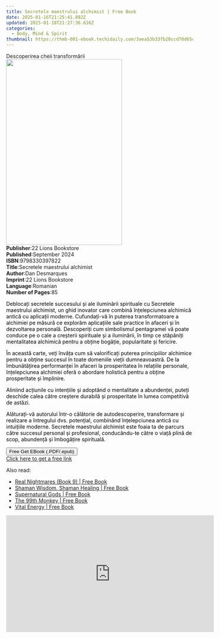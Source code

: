 ```yaml
---
title: Secretele maestrului alchimist | Free Book
date: 2025-01-16T21:25:41.892Z
updated: 2025-01-18T21:27:36.616Z
categories:
  - Body, Mind & Spirit
thumbnail: https://thmb-001-ebook.techidaily.com/3aea53b33fb28ccd70d65c31ca2e659cda4238fe4314394cb477ba16bf080248.jpg
---
```

<main id="book-container">
  <div class="flex flex-col">
    <div class="book-brief flex-1 py-6 px-4 sm:p-6 md:py-10 md:px-8">
      <!-- brief-->
      <div class="book-brief-main">Descoperirea cheii transformării</div>
    </div>
    <div
      class="book-meta-info flex-1 grid gap-4 col-start-1 col-end-3 row-start-1 sm:mb-6 sm:grid-cols-4 lg:gap-6 lg:col-start-2 lg:row-end-6 lg:row-span-6 lg:mb-0"
    >
      <div
        class="book-meta-info-left place-content-center mt-4 p-4 text-sm leading-6 col-start-2 col-span-2 dark:text-slate-400"
      >
        <img
          class="w-full h-500 object-cover rounded-lg sm:h-255 sm:col-span-2 lg:col-span-full"
          src="https://img-001-ebook.techidaily.com/5417f08bb0af14a4e6d3819ad1980d61e6c74c1a88ef498c639456c576b1af17.jpg"
          alt=""
          width="312"
          height="500"
        />
      </div>
      <div
        class="book-meta-info-right mt-2 col-start-1 row-start-2 col-span-3 self-center"
      >
        <!-- meta data  -->
        <div class="flex flex-col px-4 md:px-8">
          <div class="flex-1">
            <strong>Publisher</strong>:<span class="px-2"
              >22 Lions Bookstore</span
            >
          </div>
          <div class="flex-1">
            <strong>Published</strong>:<span class="px-2">September 2024</span>
          </div>
          <div class="flex-1">
            <strong>ISBN</strong>:<span class="px-2">9798330397822</span>
          </div>
          <div class="flex-1">
            <strong>Title</strong>:<span class="px-2"
              >Secretele maestrului alchimist</span
            >
          </div>
          <div class="flex-1">
            <strong>Author</strong>:<span class="px-2">Dan Desmarques</span>
          </div>
          <div class="flex-1">
            <strong>Imprint</strong>:<span class="px-2"
              >22 Lions Bookstore</span
            >
          </div>
          <div class="flex-1">
            <strong>Language</strong>:<span class="px-2">Romanian</span>
          </div>
          <div class="flex-1">
            <strong>Number of Pages</strong>:<span class="px-2">85</span>
          </div>
        </div>
      </div>
    </div>
    <div class="book-description flex-1 py-6 px-4 sm:p-6 md:py-10 md:px-8">
      <div class="book-description-main">
        <div accordion-content="" id="description">
          <p>
            <span style="color: rgb(0, 0, 0)"
              >Deblocați secretele succesului și ale iluminării spirituale cu
              Secretele maestrului alchimist, un ghid inovator care combină
              înțelepciunea alchimică antică cu aplicații moderne. Cufundați-vă
              în puterea transformatoare a alchimiei pe măsură ce explorăm
              aplicațiile sale practice în afaceri și în dezvoltarea personală.
              Descoperiți cum simbolismul pentagramei vă poate conduce pe o cale
              a creșterii spirituale și a iluminării, în timp ce stăpâniți
              mentalitatea alchimică pentru a obține bogăție, popularitate și
              fericire.</span
            >
          </p>
          <p>
            <span style="color: rgb(0, 0, 0)"
              >În această carte, veți învăța cum să valorificați puterea
              principiilor alchimice pentru a obține succesul în toate domeniile
              vieții dumneavoastră. De la îmbunătățirea performanței în afaceri
              la prosperitatea în relațiile personale, înțelepciunea alchimiei
              oferă o abordare holistică pentru a obține prosperitate și
              împlinire.&nbsp;</span
            >
          </p>
          <p>
            <span style="color: rgb(0, 0, 0)"
              >Aliniind acțiunile cu intențiile și adoptând o mentalitate a
              abundenței, puteți deschide calea către creștere durabilă și
              prosperitate în lumea competitivă de astăzi.</span
            >
          </p>
          <p>
            <span style="color: rgb(0, 0, 0)"
              >Alăturați-vă autorului într-o călătorie de autodescoperire,
              transformare și realizare a întregului dvs. potențial, combinând
              înțelepciunea antică cu intuițiile moderne. Secretele maestrului
              alchimist este foaia ta de parcurs către succesul personal și
              profesional, conducându-te către o viață plină de scop, abundență
              și îmbogățire spirituală.</span
            >
          </p>
        </div>
        <div class="accordion-fader"></div>
      </div>
    </div>
    <div class="book-excerpts flex-1 py-6 px-4 sm:p-6 md:py-10 md:px-8"></div>
    <div
      class="book-about-author flex-1 py-6 px-4 sm:p-6 md:py-10 md:px-8"
    ></div>
    <div class="book-free-get flex-1 py-6 px-4 sm:p-6 md:py-10 md:px-8">
      <button
        id="btn-free-get"
        class="bg-blue-500 hover:bg-blue-700 text-white font-bold py-2 px-4 rounded"
      >
        Free Get EBook (.PDF/.epub)
      </button>
      <div id="countdown-display" class="px-2 text-lg mt-2"></div>
      <a
        id="free-link"
        class="hidden bg-blue-500 hover:bg-blue-700 text-white font-bold py-2 px-4 rounded"
        href="https://www.ebooks.com/en-us/book/211455278/secretele-maestrului-alchimist/dan-desmarques/"
        target="_blank"
        >Click here to get a free link</a
      >
    </div>
    <script>
      let countdownTime = 0;
      let countdownInterval = null;
      document
        .getElementById('btn-free-get')
        .addEventListener('click', startCountdown);
      function startCountdown() {
        countdownTime = new Date().getTime() + 60000 * 3;
        countdownInterval = setInterval(updateCountdown, 1000);
        document.getElementById('btn-free-get').disabled = true;
        document
          .getElementById('btn-free-get')
          .classList.add('bg-gray-500', 'cursor-not-allowed');
      }
      function updateCountdown() {
        let currentTime = new Date().getTime();
        let timeLeft = countdownTime - currentTime;
        let secondsLeft = Math.floor(timeLeft / 1000);
        document.getElementById('countdown-display').innerHTML =
          `Remaining time: ${secondsLeft} seconds.`;
        if (secondsLeft <= 0) {
          clearInterval(countdownInterval);
          document.getElementById('btn-free-get').classList.add('hidden');
          document.getElementById('free-link').classList.remove('hidden');
          document.getElementById('countdown-display').innerHTML = '';
        }
      }
    </script>
  </div>
</main>

<ins class="adsbygoogle"
      style="display:block"
      data-ad-client="ca-pub-7571918770474297"
      data-ad-slot="8358498916"
      data-ad-format="auto"
      data-full-width-responsive="true"></ins>
    

<span class="atpl-alsoreadstyle">Also read:</span>
<div><ul>
<li><a href="https://novels-ebooks.techidaily.com/96489687-9781578594412-real-nightmares-book-9/"><u>Real Nightmares (Book 9) | Free Book</u></a></li>
<li><a href="https://novels-ebooks.techidaily.com/96497618-9781118039816-shaman-wisdom-shaman-healing/"><u>Shaman Wisdom, Shaman Healing | Free Book</u></a></li>
<li><a href="https://novels-ebooks.techidaily.com/96489694-9781578596652-supernatural-gods/"><u>Supernatural Gods | Free Book</u></a></li>
<li><a href="https://novels-ebooks.techidaily.com/96490194-9781595808943-the-99th-monkey/"><u>The 99th Monkey | Free Book</u></a></li>
<li><a href="https://novels-ebooks.techidaily.com/96497973-9780470352632-vital-energy/"><u>Vital Energy | Free Book</u></a></li>
</ul></div>

<!-- affiliate ads begin -->
<iframe width="560" height="315" src="https://www.youtube.com/embed/6kzbT13ds3M?si=hBInu0Or-cX2ANJF" title="YouTube video player" frameborder="0" allow="accelerometer; autoplay; clipboard-write; encrypted-media; gyroscope; picture-in-picture; web-share" referrerpolicy="strict-origin-when-cross-origin" allowfullscreen></iframe>
<!-- affiliate ads end -->

